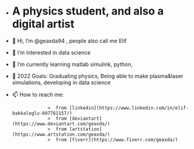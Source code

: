 - # A physics student, and also a digital artist
- 👋 Hi, I’m @geaxda94 , people also call me Elif
- 👀 I’m interested in data science
- 🌱 I’m currently learning matlab simulink, python, 
- 💞️ 2022 Goals: Graduating physics, Being able to make plasma&laser simulations, developing in data science
- 📫 How to reach me: 
                     
                   >  from [linkedin](https://www.linkedin.com/in/elif-bakkaloglu-607761157/)
                   >  from [deviantart](https://www.deviantart.com/geaxda/)
                   >  from [artstation](https://www.artstation.com/geaxda/)
                   >  from [fiverr](https://www.fiverr.com/geaxda/)
                    
<!---
geaxda94/geaxda94 is a ✨ special ✨ repository because its `README.md` (this file) appears on your GitHub profile.
You can click the Preview link to take a look at your changes.
--->
